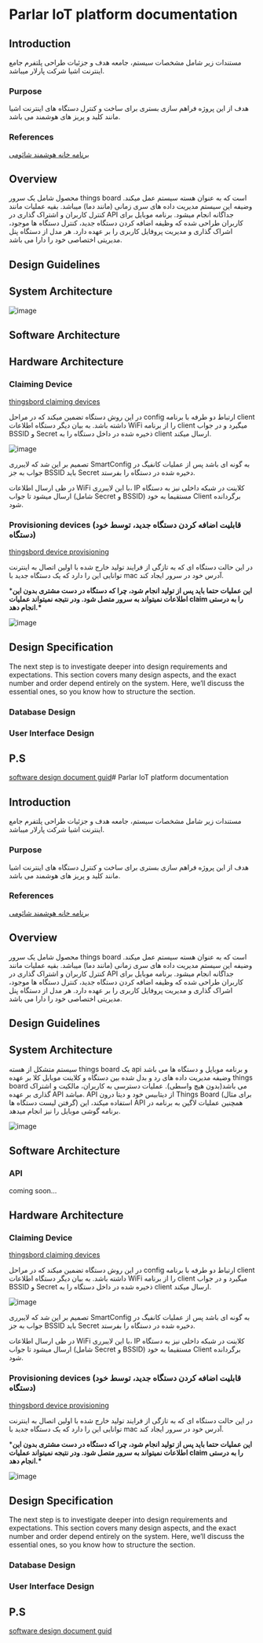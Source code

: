 # Parlar IoT platform documentation

## Introduction

مستندات زیر شامل مشخصات سیستم، جامعه هدف و جزئیات طراحی پلتفرم جامع اینترنت اشیا شرکت پارلار میباشد.

### Purpose

هدف از این پروژه فراهم سازی بستری برای ساخت و کنترل دستگاه های اینترنت اشیا مانند کلید و پریز های هوشمند می باشد.

### References

[برنامه خانه هوشمند شائومی](https://play.google.com/store/apps/details?id=com.xiaomi.smarthome&hl=en_US&gl=US)

## Overview

محصول شامل یک سرور things board است که به عنوان هسته سیستم عمل میکند. وضیفه این سیستم مدیریت داده های سری زمانی (مانند دما) میباشد. بقیه عملیات مانند کنترل کاربران و اشتراک گذاری در API جداگانه انجام میشود. برنامه موبایل برای کاربران طراحی شده که وظیفه اضافه کردن دستگاه جدید، کنترل دستگاه ها موجود، اشراک گذاری و مدیریت پروفایل کاربری را بر عهده دارد. هر مدل از دستگاه پنل مدیریتی اختصاصی خود را دارا می باشد.

## Design Guidelines

## System Architecture

![image](docs/assets/blank-diagram.png)

## Software Architecture

## Hardware Architecture

### Claiming Device

[thingsbord claiming devices](https://thingsboard.io/docs/user-guide/claiming-devices/)

در این روش دستگاه تضمین میکند که در مراحل config ارتباط دو طرفه با برنامه client داشته باشد. به بیان دیگر دستگاه اطلاعات WiFi را از برنامه client میگیرد و در جواب BSSID و Secret ذخیره شده در داخل دستگاه را به client ارسال میکند.

![image](docs/assets/sequence-diagram.png)

تصمیم بر این شد که لایبرری SmartConfig به گونه ای باشد پس از عملیات کانفیگ در جواب به جز BSSID باید Secret دخیره شده در دستگاه را بفرستد.

در طی ارسال اطلاعات WiFi با این لایبرری، IP کلاینت در شبکه داخلی نیز به دستگاه ارسال میشود تا جواب (شامل Secret و BSSID) مستقیما به خود Client برگردانده شود.

### Provisioning devices (قابلیت اضافه کردن دستگاه جدید، توسط خود دستگاه)

[thingsbord device provisioning](https://thingsboard.io/docs/user-guide/device-provisioning/)

در این حالت دستگاه ای که به تازگی از فرایند تولید خارج شده با اولین اتصال به اینترنت توانایی این را دارد که یک دستگاه جدید با mac آدرس خود در سرور ایجاد کند.

\***این عملیات حتما باید پس از تولید انجام شود، چرا که دستگاه در دست مشتری بدون این اطلاعات نمیتواند به سرور متصل شود. ودر نتیجه نمیتواند عملیات claim را به درستی انجام دهد.\***

![image](docs/assets/device-provisioning-flow.png)

## Design Specification

The next step is to investigate deeper into design requirements and expectations. This section covers many design aspects, and the exact number and order depend entirely on the system. Here, we’ll discuss the essential ones, so you know how to structure the section.

### Database Design

### User Interface Design

## P.S

[software design document guid](https://jelvix.com/blog/software-design-document)# Parlar IoT platform documentation

## Introduction

مستندات زیر شامل مشخصات سیستم، جامعه هدف و جزئیات طراحی پلتفرم جامع اینترنت اشیا شرکت پارلار میباشد.

### Purpose

هدف از این پروژه فراهم سازی بستری برای ساخت و کنترل دستگاه های اینترنت اشیا مانند کلید و پریز های هوشمند می باشد.

### References

[برنامه خانه هوشمند شائومی](https://play.google.com/store/apps/details?id=com.xiaomi.smarthome&hl=en_US&gl=US)

## Overview

محصول شامل یک سرور things board است که به عنوان هسته سیستم عمل میکند. وضیفه این سیستم مدیریت داده های سری زمانی (مانند دما) میباشد. بقیه عملیات مانند کنترل کاربران و اشتراک گذاری در API جداگانه انجام میشود. برنامه موبایل برای کاربران طراحی شده که وظیفه اضافه کردن دستگاه جدید، کنترل دستگاه ها موجود، اشراک گذاری و مدیریت پروفایل کاربری را بر عهده دارد. هر مدل از دستگاه پنل مدیریتی اختصاصی خود را دارا می باشد.

## Design Guidelines

## System Architecture

سیستم متشکل از هسته things board یک api و برنامه موبایل و دستگاه ها می باشد
وضیفه مدیریت داده های رد و بدل شده بین دستگاه و کلاینت موبایل کلا بر عهده things board می باشد(بدون هیچ واسطی). عملیات دسترسی به کاربران، مالکیت و اشتراک گذاری بر عهده API میاشد. API از دیتابیس خود و دیتا درون Things Board (برای مثال گرفتن لیست دستگاه ها) استفاده میکند، این API همچنین عملیات لاگین به برنامه در برنامه گوشی موبایل را نیز انجام میدهد.

![image](docs/assets/blank-diagram.png)

## Software Architecture

### API

coming soon...

## Hardware Architecture

### Claiming Device

[thingsbord claiming devices](https://thingsboard.io/docs/user-guide/claiming-devices/)

در این روش دستگاه تضمین میکند که در مراحل config ارتباط دو طرفه با برنامه client داشته باشد. به بیان دیگر دستگاه اطلاعات WiFi را از برنامه client میگیرد و در جواب BSSID و Secret ذخیره شده در داخل دستگاه را به client ارسال میکند.

![image](docs/assets/sequence-diagram.png)

تصمیم بر این شد که لایبرری SmartConfig به گونه ای باشد پس از عملیات کانفیگ در جواب به جز BSSID باید Secret دخیره شده در دستگاه را بفرستد.

در طی ارسال اطلاعات WiFi با این لایبرری، IP کلاینت در شبکه داخلی نیز به دستگاه ارسال میشود تا جواب (شامل Secret و BSSID) مستقیما به خود Client برگردانده شود.

### Provisioning devices (قابلیت اضافه کردن دستگاه جدید، توسط خود دستگاه)

[thingsbord device provisioning](https://thingsboard.io/docs/user-guide/device-provisioning/)

در این حالت دستگاه ای که به تازگی از فرایند تولید خارج شده با اولین اتصال به اینترنت توانایی این را دارد که یک دستگاه جدید با mac آدرس خود در سرور ایجاد کند.

\***این عملیات حتما باید پس از تولید انجام شود، چرا که دستگاه در دست مشتری بدون این اطلاعات نمیتواند به سرور متصل شود. ودر نتیجه نمیتواند عملیات claim را به درستی انجام دهد.\***

![image](docs/assets/device-provisioning-flow.png)

## Design Specification

The next step is to investigate deeper into design requirements and expectations. This section covers many design aspects, and the exact number and order depend entirely on the system. Here, we’ll discuss the essential ones, so you know how to structure the section.

### Database Design

### User Interface Design

## P.S

[software design document guid](https://jelvix.com/blog/software-design-document)
